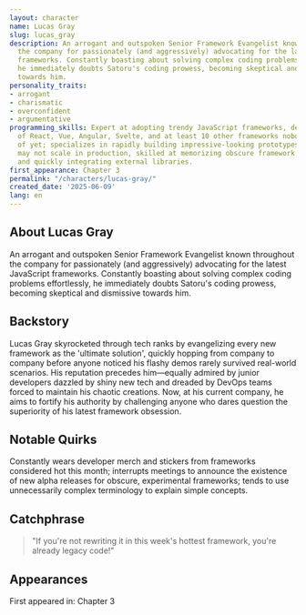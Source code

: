 ```yaml
---
layout: character
name: Lucas Gray
slug: lucas_gray
description: An arrogant and outspoken Senior Framework Evangelist known throughout
  the company for passionately (and aggressively) advocating for the latest JavaScript
  frameworks. Constantly boasting about solving complex coding problems effortlessly,
  he immediately doubts Satoru's coding prowess, becoming skeptical and dismissive
  towards him.
personality_traits:
- arrogant
- charismatic
- overconfident
- argumentative
programming_skills: Expert at adopting trendy JavaScript frameworks, deep knowledge
  of React, Vue, Angular, Svelte, and at least 10 other frameworks nobody has heard
  of yet; specializes in rapidly building impressive-looking prototypes that may or
  may not scale in production, skilled at memorizing obscure framework documentation
  and quickly integrating external libraries.
first_appearance: Chapter 3
permalink: "/characters/lucas-gray/"
created_date: '2025-06-09'
lang: en
---
```


## About Lucas Gray

An arrogant and outspoken Senior Framework Evangelist known throughout the company for passionately (and aggressively) advocating for the latest JavaScript frameworks. Constantly boasting about solving complex coding problems effortlessly, he immediately doubts Satoru's coding prowess, becoming skeptical and dismissive towards him.

## Backstory

Lucas Gray skyrocketed through tech ranks by evangelizing every new framework as the 'ultimate solution', quickly hopping from company to company before anyone noticed his flashy demos rarely survived real-world scenarios. His reputation precedes him—equally admired by junior developers dazzled by shiny new tech and dreaded by DevOps teams forced to maintain his chaotic creations. Now, at his current company, he aims to fortify his authority by challenging anyone who dares question the superiority of his latest framework obsession.

## Notable Quirks

Constantly wears developer merch and stickers from frameworks considered hot this month; interrupts meetings to announce the existence of new alpha releases for obscure, experimental frameworks; tends to use unnecessarily complex terminology to explain simple concepts.

## Catchphrase

> "If you're not rewriting it in this week's hottest framework, you're already legacy code!"

## Appearances

First appeared in: Chapter 3

<!-- Chapter appearances will be tracked automatically -->
